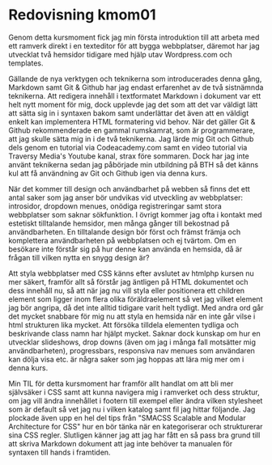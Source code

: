 ---
---

# Redovisning kmom01

Genom detta kursmoment fick jag min första introduktion till att arbeta med ett ramverk direkt i en texteditor för att bygga webbplatser, däremot har jag utvecklat två hemsidor tidigare med hjälp utav Wordpress.com och templates.

Gällande de nya verktygen och teknikerna som introducerades denna gång, Markdown samt Git & Github har jag endast erfarenhet av de två sistnämnda teknikerna. Att redigera innehåll i textformatet Markdown i dokument var ett helt nytt moment för mig, dock upplevde jag det som att det var väldigt lätt att sätta sig in i syntaxen bakom samt underlättar det även att en väldigt enkelt kan implementera HTML formatering vid behov. När det gäller Git & Github rekommenderade en gammal rumskamrat, som är programmerare, att jag skulle sätta mig in i de två teknikerna. Jag lärde mig Git och Github dels genom en tutorial via Codeacademy.com samt en video tutorial via Traversy Media's Youtube kanal, strax före sommaren. Dock har jag inte använt teknikerna sedan jag påbörjade min utbildning på BTH så det känns kul att få användning av Git och Github igen via denna kurs.

När det kommer till design och användbarhet på webben så finns det ett antal saker som jag anser bör undvikas vid utveckling av webbplatser: introsidor, dropdown menues, onödiga registreringar samt stora webbplatser som saknar sökfunktion. I övrigt kommer jag ofta i kontakt med estetiskt tilltalande hemsidor, men många gånger till bekostnad på användbarheten. En tilltalande design bör först och främst främja och komplettera användbarheten på webbplatsen och ej tvärtom. Om en besökare inte förstår sig på hur denne kan använda en hemsida, då är frågan till vilken nytta en snygg design är?

Att styla webbplatser med CSS känns efter avslutet av htmlphp kursen nu mer säkert, framför allt så förstår jag äntligen på HTML dokumentet och dess innehåll nu, så att när jag nu vill styla eller positionera ett children element som ligger inom flera olika föräldraelement så vet jag vilket element jag bör angripa, då det inte alltid tidigare varit helt tydligt. Med andra ord går det mycket snabbare för mig nu att styla en hemsida när en inte går vilse i html strukturen lika mycket. Att försöka tilldela elementen tydliga och beskrivande class namn har hjälpt mycket. Saknar dock kunskap om hur en utvecklar slideshows, drop downs (även om jag i många fall motsätter mig användbarheten), progressbars, responsiva nav menues som användaren kan dölja visa etc. är några saker som jag hoppas att lära mig mer om i denna kurs.

Min TIL för detta kursmoment har framför allt handlat om att bli mer självsäker i CSS samt att kunna navigera mig i ramverket och dess struktur, om jag vill ändra innehållet i footern till exempel eller ändra vilken stylesheet som är default så vet jag nu i vilken katalog samt fil jag hittar följande.
Jag plockade även upp en hel del tips från "SMACSS Scalable and Modular Architecture for CSS" hur en bör tänka när en kategoriserar och strukturerar sina CSS regler. Slutligen känner jag att jag har fått en så pass bra grund till att skriva Markdown dokument att jag inte behöver ta manualen för syntaxen till hands i framtiden.
